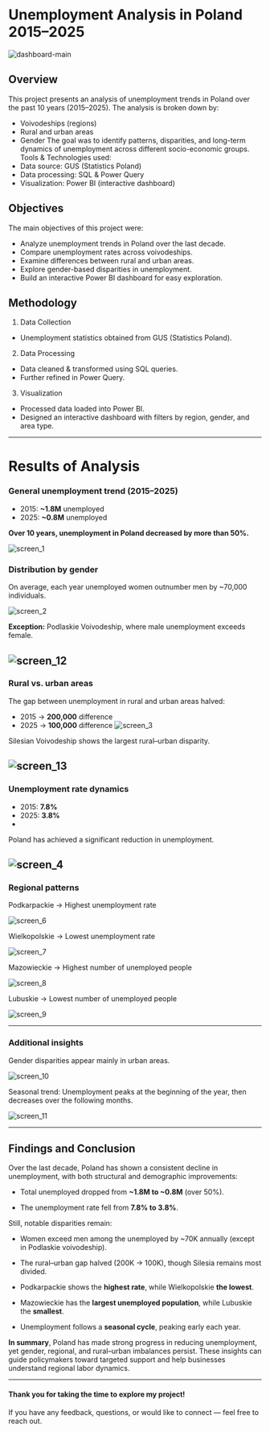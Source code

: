 # Unemployment Analysis in Poland 2015–2025

![dashboard-main](https://github.com/Andrii-Klipailo/Poland_Unemployment/blob/main/images/img_1.jpg)

## Overview
This project presents an analysis of unemployment trends in Poland over the past 10 years (2015–2025).
The analysis is broken down by:
- Voivodeships (regions)
- Rural and urban areas
-	Gender
The goal was to identify patterns, disparities, and long-term dynamics of unemployment across different socio-economic groups.
Tools & Technologies used:
-	Data source: GUS (Statistics Poland)
-	Data processing: SQL & Power Query
-	Visualization: Power BI (interactive dashboard)

## Objectives
The main objectives of this project were:
-	Analyze unemployment trends in Poland over the last decade.
-	Compare unemployment rates across voivodeships.
-	Examine differences between rural and urban areas.
-	Explore gender-based disparities in unemployment.
-	Build an interactive Power BI dashboard for easy exploration.

## Methodology
1.	Data Collection
-	Unemployment statistics obtained from GUS (Statistics Poland).
2.	Data Processing
-	Data cleaned & transformed using SQL queries.
-	Further refined in Power Query.
3.	Visualization
-	Processed data loaded into Power BI.
-	Designed an interactive dashboard with filters by region, gender, and area type.
---
# Results of Analysis
### General unemployment trend (2015–2025)
-	2015: **~1.8M** unemployed
-	2025: **~0.8M** unemployed
  
**Over 10 years, unemployment in Poland decreased by more than 50%.**

![screen_1](https://github.com/Andrii-Klipailo/Poland_Unemployment/blob/main/images/screen_1.jpg)


### Distribution by gender

On average, each year unemployed women outnumber men by ~70,000 individuals.

![screen_2](https://github.com/Andrii-Klipailo/Poland_Unemployment/blob/main/images/screen_2.jpg)

**Exception:** Podlaskie Voivodeship, where male unemployment exceeds female.

![screen_12](https://github.com/Andrii-Klipailo/Poland_Unemployment/blob/main/images/screen_12.jpg)
---
### Rural vs. urban areas
The gap between unemployment in rural and urban areas halved:
- 2015 → **200,000** difference
- 2025 → **100,000** difference
![screen_3](https://github.com/Andrii-Klipailo/Poland_Unemployment/blob/main/images/screen_3.jpg)

Silesian Voivodeship shows the largest rural–urban disparity.

![screen_13](https://github.com/Andrii-Klipailo/Poland_Unemployment/blob/main/images/screen_13.jpg)
---
### Unemployment rate dynamics
- 2015: **7.8%**
- 2025: **3.8%**
- 
Poland has achieved a significant reduction in unemployment.
  
![screen_4](https://github.com/Andrii-Klipailo/Poland_Unemployment/blob/main/images/screen_4.jpg)
---
### Regional patterns

Podkarpackie → Highest unemployment rate

![screen_6](https://github.com/Andrii-Klipailo/Poland_Unemployment/blob/main/images/screen_6.jpg)

Wielkopolskie → Lowest unemployment rate

![screen_7](https://github.com/Andrii-Klipailo/Poland_Unemployment/blob/main/images/screen_7.jpg)

Mazowieckie → Highest number of unemployed people

![screen_8](https://github.com/Andrii-Klipailo/Poland_Unemployment/blob/main/images/screen_8.jpg)

Lubuskie → Lowest number of unemployed people

![screen_9](https://github.com/Andrii-Klipailo/Poland_Unemployment/blob/main/images/screen_9.jpg)

---
### Additional insights

Gender disparities appear mainly in urban areas.

![screen_10](https://github.com/Andrii-Klipailo/Poland_Unemployment/blob/main/images/screen_10.jpg)

Seasonal trend: Unemployment peaks at the beginning of the year, then decreases over the following months.

![screen_11](https://github.com/Andrii-Klipailo/Poland_Unemployment/blob/main/images/screen_11.jpg)

---

## Findings and Conclusion

Over the last decade, Poland has shown a consistent decline in unemployment, with both structural and demographic improvements:

- Total unemployed dropped from **~1.8M to ~0.8M** (over 50%).

- The unemployment rate fell from **7.8% to 3.8%**.

Still, notable disparities remain:

- Women exceed men among the unemployed by ~70K annually (except in Podlaskie voivodeship).

- The rural–urban gap halved (200K → 100K), though Silesia remains most divided.

- Podkarpackie shows the **highest rate**, while Wielkopolskie **the lowest**.

- Mazowieckie has the **largest unemployed population**, while Lubuskie the **smallest**.

- Unemployment follows a **seasonal cycle**, peaking early each year.

**In summary**, Poland has made strong progress in reducing unemployment, yet gender, regional, and rural–urban imbalances persist. These insights can guide policymakers toward targeted support and help businesses understand regional labor dynamics.

---

#### Thank you for taking the time to explore my project!
If you have any feedback, questions, or would like to connect — feel free to reach out.



